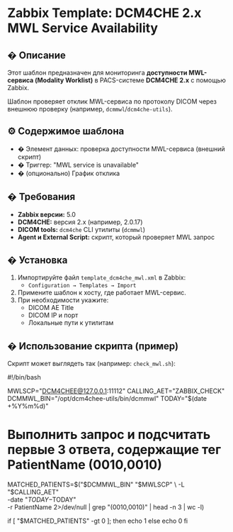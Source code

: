 # Zabbix Template: DCM4CHE 2.x MWL Service Availability

## � Описание

Этот шаблон предназначен для мониторинга **доступности MWL-сервиса (Modality Worklist)** в PACS-системе **DCM4CHE 2.x** с помощью Zabbix.

Шаблон проверяет отклик MWL-сервиса по протоколу DICOM через внешнюю проверку (например, `dcmmwl`/`dcm4che-utils`).

## ⚙️ Содержимое шаблона

- � Элемент данных: проверка доступности MWL-сервиса (внешний скрипт)
- � Триггер: "MWL service is unavailable"
- � (опционально) График отклика

## � Требования

- **Zabbix версии:** 5.0
- **DCM4CHE:** версия 2.x (например, 2.0.17)
- **DICOM tools:** `dcm4che` CLI утилиты (`dcmmwl`)
- **Agent и External Script:** скрипт, который проверяет MWL запрос

## � Установка

1. Импортируйте файл `template_dcm4che_mwl.xml` в Zabbix:
   - `Configuration → Templates → Import`
2. Примените шаблон к хосту, где работает MWL-сервис.
3. При необходимости укажите:
   - DICOM AE Title
   - DICOM IP и порт
   - Локальные пути к утилитам

## � Использование скрипта (пример)

Скрипт может выглядеть так (например: `check_mwl.sh`):

#!/bin/bash

MWLSCP="DCM4CHEE@127.0.0.1:11112"
CALLING_AET="ZABBIX_CHECK"
DCMMWL_BIN="/opt/dcm4chee-utils/bin/dcmmwl"
TODAY="$(date +%Y%m%d)"

# Выполнить запрос и подсчитать первые 3 ответа, содержащие тег PatientName (0010,0010)
MATCHED_PATIENTS=$("$DCMMWL_BIN" "$MWLSCP" \
  -L "$CALLING_AET" \
  -date "$TODAY-$TODAY" \
  -r PatientName 2>/dev/null | grep "(0010,0010)" | head -n 3 | wc -l)

if [ "$MATCHED_PATIENTS" -gt 0 ]; then
  echo 1
else
  echo 0
fi

